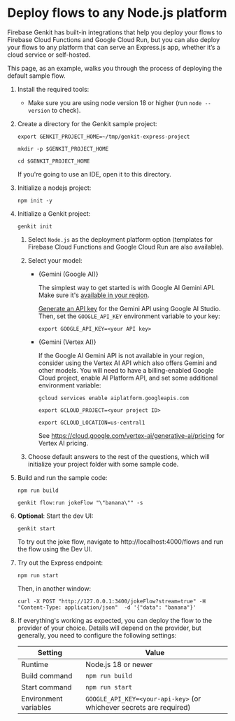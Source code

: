 # Deploy flows to any Node.js platform

Firebase Genkit has built-in integrations that help you deploy your flows to
Firebase Cloud Functions and Google Cloud Run, but you can also deploy your
flows to any platform that can serve an Express.js app, whether it’s a cloud
service or self-hosted.

This page, as an example, walks you through the process of deploying the default
sample flow.

1.  Install the required tools:

    - Make sure you are using node version 18 or higher (run `node --version` to
      check).

1.  Create a directory for the Genkit sample project:

    ```posix-terminal
    export GENKIT_PROJECT_HOME=~/tmp/genkit-express-project

    mkdir -p $GENKIT_PROJECT_HOME

    cd $GENKIT_PROJECT_HOME
    ```

    If you're going to use an IDE, open it to this directory.

1.  Initialize a nodejs project:

    ```posix-terminal
    npm init -y
    ```

1.  Initialize a Genkit project:

    ```posix-terminal
    genkit init
    ```

    1. Select `Node.js` as the deployment platform option (templates for
       Firebase Cloud Functions and Google Cloud Run are also available).

    1. Select your model:

       - {Gemini (Google AI)}

         The simplest way to get started is with Google AI Gemini API. Make sure
         it's
         [available in your region](https://ai.google.dev/available_regions).

         [Generate an API key](https://aistudio.google.com/app/apikey) for the
         Gemini API using Google AI Studio. Then, set the `GOOGLE_API_KEY`
         environment variable to your key:

         ```posix-terminal
         export GOOGLE_API_KEY=<your API key>
         ```

       - {Gemini (Vertex AI)}

         If the Google AI Gemini API is not available in your region, consider
         using the Vertex AI API which also offers Gemini and other models. You
         will need to have a billing-enabled Google Cloud project, enable AI
         Platform API, and set some additional environment variable:

         ```posix-terminal
         gcloud services enable aiplatform.googleapis.com

         export GCLOUD_PROJECT=<your project ID>

         export GCLOUD_LOCATION=us-central1
         ```

         See https://cloud.google.com/vertex-ai/generative-ai/pricing for Vertex AI pricing.

    1. Choose default answers to the rest of the questions, which will
       initialize your project folder with some sample code.

1.  Build and run the sample code:

    ```posix-terminal
    npm run build

    genkit flow:run jokeFlow "\"banana\"" -s
    ```

1.  **Optional**: Start the dev UI:

    ```posix-terminal
    genkit start
    ```

    To try out the joke flow, navigate to http://localhost:4000/flows and run
    the flow using the Dev UI.

1.  Try out the Express endpoint:

    ```posix-terminal
    npm run start
    ```

    Then, in another window:

    ```posix-terminal
    curl -X POST "http://127.0.0.1:3400/jokeFlow?stream=true" -H "Content-Type: application/json"  -d '{"data": "banana"}'
    ```

1.  If everything's working as expected, you can deploy the flow to the provider
    of your choice. Details will depend on the provider, but generally, you need
    to configure the following settings:

    | Setting               | Value                                                               |
    | --------------------- | ------------------------------------------------------------------- |
    | Runtime               | Node.js 18 or newer                                                 |
    | Build command         | `npm run build`                                                     |
    | Start command         | `npm run start`                                                     |
    | Environment variables | `GOOGLE_API_KEY=<your-api-key>` (or whichever secrets are required) |
